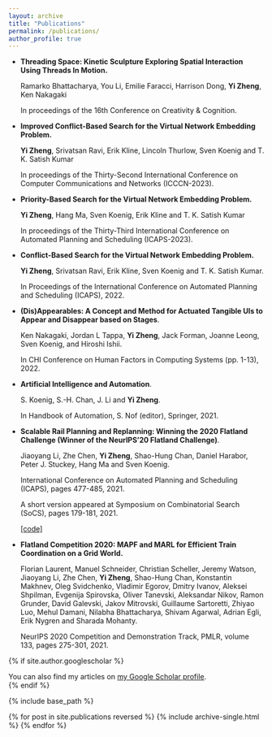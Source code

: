 ```yaml
---
layout: archive
title: "Publications"
permalink: /publications/
author_profile: true
---
```


- **Threading Space: Kinetic Sculpture Exploring Spatial Interaction Using Threads In Motion.**

  Ramarko Bhattacharya, You Li, Emilie Faracci, Harrison Dong, **Yi Zheng**, Ken Nakagaki

  In proceedings of the 16th Conference on Creativity & Cognition.

- **Improved Conflict-Based Search for the Virtual Network Embedding Problem.**

  **Yi Zheng**, Srivatsan Ravi, Erik Kline, Lincoln Thurlow, Sven Koenig and T. K. Satish Kumar
  
  In proceedings of the Thirty-Second International Conference on Computer Communications and Networks (ICCCN-2023).

- **Priority-Based Search for the Virtual Network Embedding Problem.**

  **Yi Zheng**, Hang Ma, Sven Koenig, Erik Kline and T. K. Satish Kumar
  
  In proceedings of the Thirty-Third International Conference on Automated Planning and Scheduling (ICAPS-2023).

- **Conflict-Based Search for the Virtual Network Embedding Problem.**

  **Yi Zheng**, Srivatsan Ravi, Erik Kline, Sven Koenig and T. K. Satish Kumar.  
  
  In Proceedings of the International Conference on Automated Planning and Scheduling (ICAPS), 2022.

- **(Dis)Appearables: A Concept and Method for Actuated Tangible UIs to Appear and Disappear based on Stages**.

  Ken Nakagaki, Jordan L Tappa, **Yi Zheng**, Jack Forman, Joanne Leong, Sven Koenig, and Hiroshi Ishii.
  
  In CHI Conference on Human Factors in Computing Systems (pp. 1-13), 2022.

- **Artificial Intelligence and Automation**.

  S. Koenig, S.-H. Chan, J. Li and **Yi Zheng**.
  
  In Handbook of Automation, S. Nof (editor), Springer, 2021.

- **Scalable Rail Planning and Replanning: Winning the 2020 Flatland Challenge (Winner of the NeurIPS’20 Flatland Challenge)**.

  Jiaoyang Li, Zhe Chen, **Yi Zheng**, Shao-Hung Chan, Daniel Harabor, Peter J. Stuckey, Hang Ma and Sven Koenig.

  International Conference on Automated Planning and Scheduling (ICAPS), pages 477-485, 2021.

  A short version appeared at Symposium on Combinatorial Search (SoCS), pages 179-181, 2021.

  [[code]](https://github.com/Jiaoyang-Li/Flatland)


- **Flatland Competition 2020: MAPF and MARL for Efficient Train Coordination on a Grid World.**

  Florian Laurent, Manuel Schneider, Christian Scheller, Jeremy Watson, Jiaoyang Li, Zhe Chen, **Yi Zheng**, Shao-Hung Chan, Konstantin Makhnev, Oleg Svidchenko, Vladimir Egorov, Dmitry Ivanov, Aleksei Shpilman, Evgenija Spirovska, Oliver Tanevski, Aleksandar Nikov, Ramon Grunder, David Galevski, Jakov Mitrovski, Guillaume Sartoretti, Zhiyao Luo, Mehul Damani, Nilabha Bhattacharya, Shivam Agarwal, Adrian Egli, Erik Nygren and Sharada Mohanty.

  NeurIPS 2020 Competition and Demonstration Track, PMLR, volume 133, pages 275-301, 2021.

{% if site.author.googlescholar %}
  <div class="wordwrap">You can also find my articles on <a href="{{site.author.googlescholar}}">my Google Scholar profile</a>.</div>
{% endif %}

{% include base_path %}

{% for post in site.publications reversed %}
  {% include archive-single.html %}
{% endfor %}

